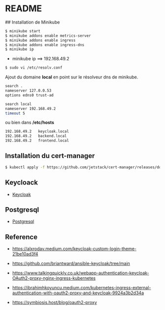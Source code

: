 # README

## Installation de Minikube

```bash
$ minikube start
$ minikube addons enable metrics-server
$ minikube addons enable ingress
$ minikube addons enable ingress-dns
$ minikube ip
```

* minikube ip ==> 192.168.49.2

```bash
$ sudo vi /etc/resolv.conf
```

Ajout du domaine **local** en point sur le résolveur dns de minikube.

```bash
search .
nameserver 127.0.0.53
options edns0 trust-ad

search local
nameserver 192.168.49.2
timeout 5
```

ou bien dans **/etc/hosts**

```bash
192.168.49.2   keycloak.local
192.168.49.2   backend.local
192.168.49.2   frontend.local
```




## Installation du cert-manager

```bash
$ kubectl apply -f https://github.com/jetstack/cert-manager/releases/download/v1.13.0/cert-manager.yaml
```


## Keycloack

* [Keycloak](./docs/keycloak.md)

## Postgresql

* [Postgresql](./docs/postgresql.md)


## Reference

* https://alxrodav.medium.com/keycloak-custom-login-theme-21be10ad3f4
* https://github.com/briantward/ansible-keycloak/tree/main
* https://www.talkingquickly.co.uk/webapp-authentication-keycloak-OAuth2-proxy-nginx-ingress-kubernetes


* https://ibrahimhkoyuncu.medium.com/kubernetes-ingress-external-authentication-with-oauth2-proxy-and-keycloak-9924a3b2d34a
* https://symbiosis.host/blog/oauth2-proxy
